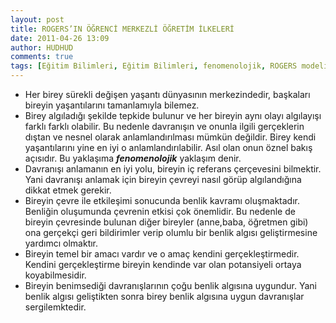 ```yaml
---
layout: post
title: ROGERS’IN ÖĞRENCİ MERKEZLİ ÖĞRETİM İLKELERİ
date: 2011-04-26 13:09
author: HUDHUD
comments: true
tags: [Eğitim Bilimleri, Eğitim Bilimleri, fenomenolojik, ROGERS modeli]
---
```

- Her birey sürekli değişen yaşantı dünyasının merkezindedir, başkaları bireyin yaşantılarını tamanlamıyla bilemez.
- Birey algıladığı şekilde tepkide bulunur ve her bireyin aynı olayı algılayışı farklı farklı olabilir. Bu nedenle davranışın ve onunla ilgili gerçeklerin dıştan ve nesnel olarak anlamlandırılması mümkün değildir. Birey kendi yaşantılarını yine en iyi o anlamlandırılabilir. Asıl olan onun öznel bakış açısıdır. Bu yaklaşıma <em><strong>fenomenolojik</strong></em> yaklaşım denir.
- Davranışı anlamanın en iyi yolu, bireyin iç referans çerçevesini bilmektir. Yani davranışı anlamak için bireyin çevreyi nasıl görüp algılandığına dikkat etmek gerekir.
- Bireyin çevre ile etkileşimi sonucunda benlik kavramı oluşmaktadır. Benliğin oluşumunda çevrenin etkisi çok önemlidir. Bu nedenle de bireyin çevresinde bulunan diğer bireyler (anne,baba, öğretmen gibi) ona gerçekçi geri bildirimler verip olumlu bir benlik algısı geliştirmesine yardımcı olmaktır.
- Bireyin temel bir amacı vardır ve o amaç kendini gerçekleştirmedir. Kendini gerçekleştirme bireyin kendinde var olan potansiyeli ortaya koyabilmesidir.
- Bireyin benimsediği davranışlarının çoğu benlik algısına uygundur. Yani benlik algısı geliştikten sonra birey benlik algısına uygun davranışlar sergilemktedir.
